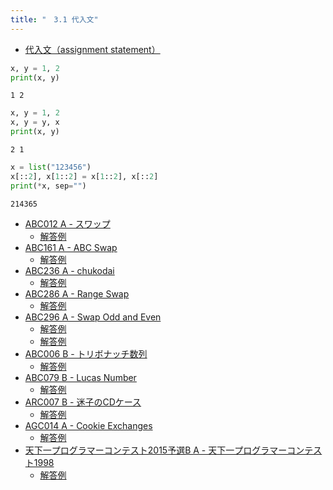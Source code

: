 ```yaml
---
title: "　3.1 代入文"
---
```


* [代入文（assignment statement）](https://docs.python.org/ja/3/reference/simple_stmts.html#assignment-statements)

```python:サンプルコード：sample_207.py
x, y = 1, 2
print(x, y)
```

```text:実行結果
1 2
```

```python:サンプルコード：sample_208.py
x, y = 1, 2
x, y = y, x
print(x, y)
```

```text:実行結果
2 1
```

```python:サンプルコード：sample_209.py
x = list("123456")
x[::2], x[1::2] = x[1::2], x[::2]
print(*x, sep="")
```

```text:実行結果
214365
```

- [ABC012 A - スワップ](https://atcoder.jp/contests/abc012/tasks/abc012_1)
    - [解答例](https://atcoder.jp/contests/abc012/submissions/38358546)
- [ABC161 A - ABC Swap](https://atcoder.jp/contests/abc161/tasks/abc161_a)
    - [解答例](https://atcoder.jp/contests/abc161/submissions/38359126)
- [ABC236 A - chukodai](https://atcoder.jp/contests/abc236/tasks/abc236_a)
    - [解答例](https://atcoder.jp/contests/abc236/submissions/28882926)
- [ABC286 A - Range Swap](https://atcoder.jp/contests/abc286/tasks/abc286_a)
    - [解答例](https://atcoder.jp/contests/abc286/submissions/38341607)
- [ABC296 A - Swap Odd and Even](https://atcoder.jp/contests/abc293/submissions/39917989)
    - [解答例](https://atcoder.jp/contests/abc293/submissions/39824590)
    - [解答例](https://atcoder.jp/contests/abc293/submissions/39917989)
- [ABC006 B - トリボナッチ数列](https://atcoder.jp/contests/abc006/tasks/abc006_2)
    - [解答例](https://atcoder.jp/contests/abc006/submissions/15394563)
- [ABC079 B - Lucas Number](https://atcoder.jp/contests/abc079/tasks/abc079_b)
    - [解答例](https://atcoder.jp/contests/abc079/submissions/15394602)
- [ARC007 B - 迷子のCDケース](https://atcoder.jp/contests/arc007/tasks/arc007_2)
    - [解答例](https://atcoder.jp/contests/arc007/submissions/15394635)
- [AGC014 A - Cookie Exchanges](https://atcoder.jp/contests/agc014/tasks/agc014_a)
    - [解答例](https://atcoder.jp/contests/agc014/submissions/15394698)
- [天下一プログラマーコンテスト2015予選B A - 天下一プログラマーコンテスト1998](https://atcoder.jp/contests/tenka1-2015-qualb/tasks/tenka1_2015_qualB_a)
    - [解答例](https://atcoder.jp/contests/tenka1-2015-qualb/submissions/15394731)
